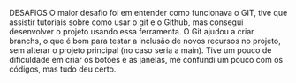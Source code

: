 DESAFIOS 
O maior desafio foi em entender como funcionava  o GIT, tive que assistir tutoriais sobre como usar o git e o Github, mas consegui desenvolver o projeto usando essa ferramenta.
O Git ajudou a criar branchs, o que é bom para testar a inclusão de novos recursos no projeto, sem alterar o projeto principal (no caso seria a main).
Tive um pouco de dificuldade em criar os botões e as janelas, me confundi um pouco com os códigos, mas tudo deu certo. 